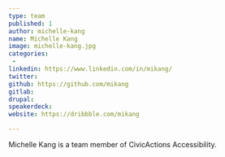 ```yaml
---
type: team
published: 1
author: michelle-kang
name: Michelle Kang
image: michelle-kang.jpg
categories:
 -
linkedin: https://www.linkedin.com/in/mikang/
twitter:
github: https://github.com/mikang
gitlab:
drupal:
speakerdeck:
website: https://dribbble.com/mikang

---
```


Michelle Kang is a team member of CivicActions Accessibility.
